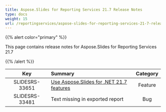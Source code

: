 ```yaml
---
title: Aspose.Slides for Reporting Services 21.7 Release Notes
type: docs
weight: 15
url: /reportingservices/aspose-slides-for-reporting-services-21-7-release-notes/
---
```


{{% alert color="primary" %}} 

This page contains release notes for Aspose.Slides for Reporting Services 21.7

{{% /alert %}} 

|**Key** |**Summary** |**Category** |
| :-: | :- | :-: |
|SLIDESRS-33651|[Use Aspose.Slides for .NET 21.7 features](https://docs.aspose.com/slides/net/aspose-slides-for-net-21-7-release-notes/)|Feature|
|SLIDESRS-33481|Text missing in exported report|Bug|


